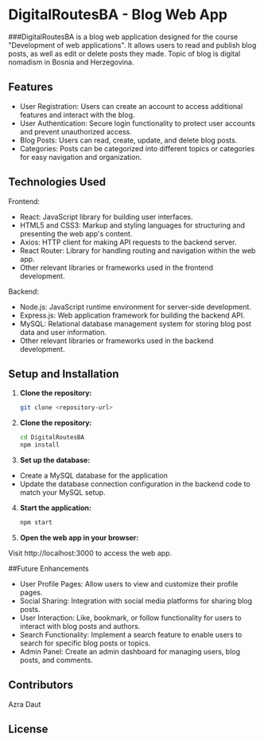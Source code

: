 # DigitalRoutesBA - Blog Web App

###DigitalRoutesBA is a blog web application designed for the course "Development of web applications". It allows users to read and publish blog posts, as well as edit or delete posts they made. Topic of blog is digital nomadism in Bosnia and Herzegovina.

## Features
* User Registration: Users can create an account to access additional features and interact with the blog.
* User Authentication: Secure login functionality to protect user accounts and prevent unauthorized access.
* Blog Posts: Users can read, create, update, and delete blog posts.
* Categories: Posts can be categorized into different topics or categories for easy navigation and organization.

## Technologies Used
Frontend:

- React: JavaScript library for building user interfaces.
- HTML5 and CSS3: Markup and styling languages for structuring and presenting the web app's content.
- Axios: HTTP client for making API requests to the backend server.
- React Router: Library for handling routing and navigation within the web app.
- Other relevant libraries or frameworks used in the frontend development.
  
Backend:

- Node.js: JavaScript runtime environment for server-side development.
- Express.js: Web application framework for building the backend API.
- MySQL: Relational database management system for storing blog post data and user information.
- Other relevant libraries or frameworks used in the backend development.

## Setup and Installation

1. **Clone the repository:**

   ```bash
   git clone <repository-url>

2.  **Clone the repository:**
    ```bash
    cd DigitalRoutesBA
    npm install

3.  **Set up the database:**

- Create a MySQL database for the application
- Update the database connection configuration in the backend code to match your MySQL setup. 

4. **Start the application:**

   ```bash
   npm start
   
5. **Open the web app in your browser:**

  Visit http://localhost:3000 to access the web app.



##Future Enhancements

- User Profile Pages: Allow users to view and customize their profile pages.
- Social Sharing: Integration with social media platforms for sharing blog posts.
- User Interaction: Like, bookmark, or follow functionality for users to interact with blog posts and authors.
- Search Functionality: Implement a search feature to enable users to search for specific blog posts or topics.
- Admin Panel: Create an admin dashboard for managing users, blog posts, and comments.

## Contributors
Azra Daut
   
## License
